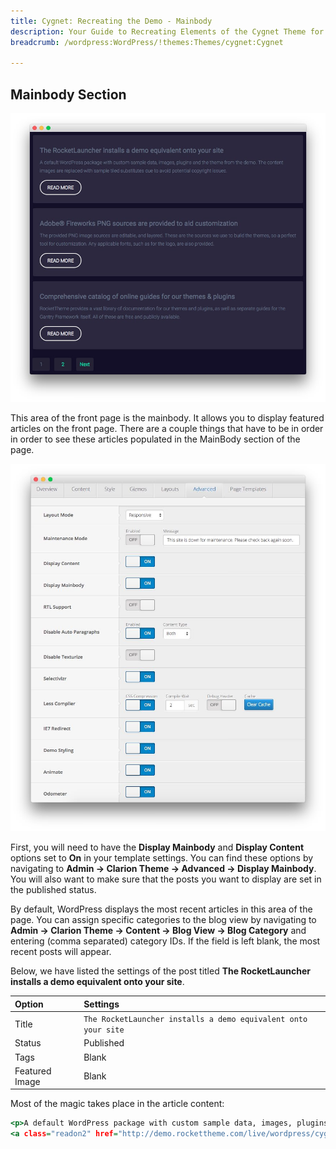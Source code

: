 ```yaml
---
title: Cygnet: Recreating the Demo - Mainbody
description: Your Guide to Recreating Elements of the Cygnet Theme for WordPress
breadcrumb: /wordpress:WordPress/!themes:Themes/cygnet:Cygnet

---
```


Mainbody Section
-----

![Mainbody](assets/demo_8.jpeg)

This area of the front page is the mainbody. It allows you to display featured articles on the front page. There are a couple things that have to be in order in order to see these articles populated in the MainBody section of the page.

![](assets/setadvanced.jpeg)

First, you will need to have the **Display Mainbody** and **Display Content** options set to **On** in your template settings. You can find these options by navigating to **Admin -> Clarion Theme -> Advanced -> Display Mainbody**. You will also want to make sure that the posts you want to display are set in the published status.

By default, WordPress displays the most recent articles in this area of the page. You can assign specific categories to the blog view by navigating to **Admin -> Clarion Theme -> Content -> Blog View -> Blog Category** and entering (comma separated) category IDs. If the field is left blank, the most recent posts will appear.

Below, we have listed the settings of the post titled **The RocketLauncher installs a demo equivalent onto your site**.

| Option         | Settings             |
| :----------    | :----------          |
| Title          | `The RocketLauncher installs a demo equivalent onto your site` |
| Status         | Published            |
| Tags           | Blank                |
| Featured Image | Blank                |


Most of the magic takes place in the article content:

~~~ .html
<p>A default WordPress package with custom sample data, images, plugins and the theme from the demo. The content images are replaced with sample tiled substitutes due to avoid potential copyright issues.</p>
<a class="readon2" href="http://demo.rockettheme.com/live/wordpress/cygnet/features-overview/">Read More</a>
~~~
